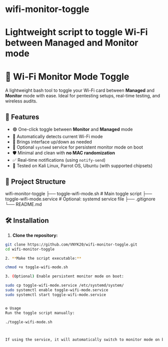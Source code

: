 
# wifi-monitor-toggle
Lightweight script to toggle Wi-Fi between Managed and Monitor mode
=======
# 📶 Wi-Fi Monitor Mode Toggle

A lightweight bash tool to toggle your Wi-Fi card between **Managed** and **Monitor** mode with ease. Ideal for pentesting setups, real-time testing, and wireless audits.

## 🚀 Features

- 🟢 One-click toggle between **Monitor** and **Managed** mode  
- 🧠 Automatically detects current Wi-Fi mode  
- 🔄 Brings interface up/down as needed  
- 💾 Optional `systemd` service for persistent monitor mode on boot  
- 🛡 Minimal and clean with **no MAC randomization**  
- ✅ Real-time notifications (using `notify-send`)  
- 🧪 Tested on Kali Linux, Parrot OS, Ubuntu (with supported chipsets)  

## 📁 Project Structure

wifi-monitor-toggle
├── toggle-wifi-mode.sh # Main toggle script
├── toggle-wifi-mode.service # Optional: systemd service file
├── .gitignore
└── README.md

## 🛠️ Installation

1. **Clone the repository:**

```bash
git clone https://github.com/VNYK20/wifi-monitor-toggle.git
cd wifi-monitor-toggle

2. **Make the script executable:**

chmod +x toggle-wifi-mode.sh

3. (Optional) Enable persistent monitor mode on boot:

sudo cp toggle-wifi-mode.service /etc/systemd/system/
sudo systemctl enable toggle-wifi-mode.service
sudo systemctl start toggle-wifi-mode.service


⚙️ Usage
Run the toggle script manually:

./toggle-wifi-mode.sh



If using the service, it will automatically switch to monitor mode on boot.

